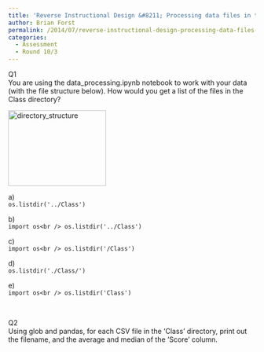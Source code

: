```yaml
---
title: 'Reverse Instructional Design &#8211; Processing data files in the IPython Notebook'
author: Brian Forst
permalink: /2014/07/reverse-instructional-design-processing-data-files-in-the-ipython-notebook/
categories:
  - Assessment
  - Round 10/3
---
```

Q1  
You are using the data_processing.ipynb notebook to work with your data (with the file structure below). How would you get a list of the files in the Class directory?

[<img class="alignnone size-full wp-image-8309" alt="directory_structure" src="http://teaching.software-carpentry.org/wp-content/uploads/2014/07/directory_structure.png" width="199" height="154" />][1]

a)  
`os.listdir('../Class')`

b)  
`import os<br />
os.listdir('../Class')`

c)  
`import os<br />
os.listdir('/Class')`

d)  
`os.listdir('./Class/')`

e)  
`import os<br />
os.listdir('Class')`

&nbsp;

Q2  
Using glob and pandas, for each CSV file in the &#8216;Class&#8217; directory, print out the filename, and the average and median of the &#8216;Score&#8217; column.

 [1]: http://teaching.software-carpentry.org/wp-content/uploads/2014/07/directory_structure.png
